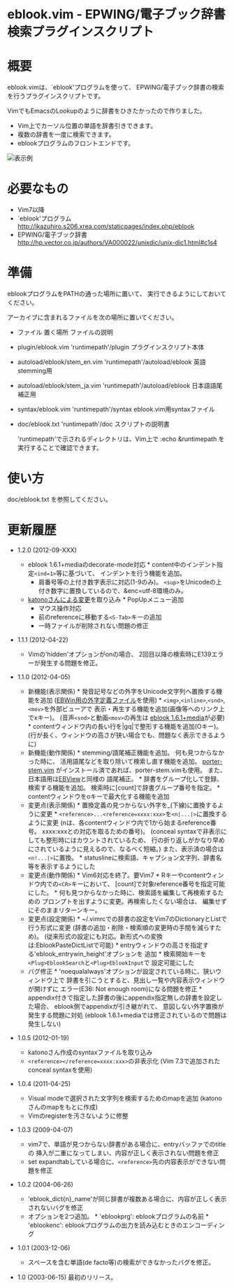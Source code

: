 eblook.vim - EPWING/電子ブック辞書検索プラグインスクリプト
==========================================================

概要
====
  eblook.vimは、`eblook'プログラムを使って、
  EPWING/電子ブック辞書の検索を行うプラグインスクリプトです。

  VimでもEmacsのLookupのように辞書をひきたかったので作りました。

* Vim上でカーソル位置の単語を辞書引きできます。
* 複数の辞書を一度に検索できます。
* eblookプログラムのフロントエンドです。

![表示例](http://www1.interq.or.jp/~deton/eblook-vim/eblook-vim.png)

必要なもの
==========
*  Vim7以降
*  `eblook'プログラム
     http://ikazuhiro.s206.xrea.com/staticpages/index.php/eblook
*  EPWING/電子ブック辞書
     http://hp.vector.co.jp/authors/VA000022/unixdic/unix-dic1.html#c1s4

準備
====
  eblookプログラムをPATHの通った場所に置いて、
  実行できるようにしておいてください。

  アーカイブに含まれるファイルを次の場所に置いてください。

*   ファイル            置く場所              ファイルの説明
* plugin/eblook.vim     'runtimepath'/plugin  プラグインスクリプト本体
* autoload/eblook/stem_en.vim  'runtimepath'/autoload/eblook  英語stemming用
* autoload/eblook/stem_ja.vim  'runtimepath'/autoload/eblook  日本語語尾補正用
* syntax/eblook.vim     'runtimepath'/syntax  eblook.vim用syntaxファイル
* doc/eblook.txt        'runtimepath'/doc     スクリプトの説明書

  'runtimepath'で示されるディレクトリは、Vim上で
  :echo &runtimepath を実行することで確認できます。

使い方
======
  doc/eblook.txt を参照してください。

更新履歴
========
* 1.2.0 (2012-09-XXX)
  * eblook 1.6.1+mediaのdecorate-mode対応
        * content中のインデント指定`<ind=1>`等に基づいて、
	  インデントを行う機能を追加。
	* 肩番号等の上付き数字表示に対応(1-9のみ)。
          `<sup>`をUnicodeの上付き数字に置換しているので、&enc=utf-8環境のみ。
  * [katonoさんによる変更](https://github.com/katono/eblook.vim)を取り込み
        * PopUpメニュー追加
	* マウス操作対応
	* 前のreferenceに移動する`<S-Tab>`キーの追加
	* 一時ファイルが削除されない問題の修正

* 1.1.1 (2012-04-22)
  * Vimの'hidden'オプションがonの場合、
    2回目以降の検索時にE139エラーが発生する問題を修正。

* 1.1.0 (2012-04-05)
  * 新機能(表示関係)
        * 発音記号などの外字をUnicode文字列へ置換する機能を追加
          ([EBWin用の外字定義ファイル](http://www31.ocn.ne.jp/~h_ishida/EBPocket.html#download_gaiji)を使用)
        * `<img>`,`<inline>`,`<snd>`,`<mov>`を外部ビューアで
          表示・再生する機能を追加(画像等へのリンク上でxキー)。
	  (音声`<snd>`と動画`<mov>`の再生は
	  [eblook 1.6.1+media](http://ikazuhiro.s206.xrea.com/staticpages/index.php/eblook)が必要)
        * contentウィンドウ内の長い行を|gq|で整形する機能を追加(Oキー)。
          (行が長く、ウィンドウの高さが狭い場合でも、問題なく表示できるように)
  * 新機能(動作関係)
        * stemming/語尾補正機能を追加。
          何も見つからなかった時に、
          活用語尾などを取り除いて検索し直す機能を追加。
          [porter-stem.vim](https://github.com/msbmsb/porter-stem.vim)
          がインストール済であれば、porter-stem.vimも使用。
          また、日本語用は[EBView](http://ebview.sourceforge.net)と同様の
          語尾補正。
        * 辞書をグループ化して登録、検索する機能を追加。
          検索時に[count]で辞書グループ番号を指定。
        * contentウィンドウをoキーで最大化する機能を追加
  * 変更点(表示関係)
        * 置換定義の見つからない外字を_(下線)に置換するように変更
        * `<reference>...<reference=xxxx:xxx>`を`<n|...|>`に置換するように変更
          (nは、各contentウィンドウ内で1から始まるreference番号。
           xxxx:xxxとの対応を取るための番号)。
          (conceal syntaxで非表示にしても整形時にはカウントされているため、
          行の折り返しがかなり早めにされているように見えるので、なるべく短縮。)
          また、表示済の場合は`<n!...|>`に置換。
        * statuslineに検索語、キャプション文字列、辞書名等を表示するようにした
  * 変更点(動作関係)
        * Vim6対応を終了。要Vim7
        * Rキーやcontentウィンドウ内での`<CR>`キーにおいて、
          [count]で対象reference番号を指定可能にした。
        * 何も見つからなかった時に、検索語を編集して再検索するための
          プロンプトを出すように変更。再検索したくない場合は、
          編集せずにそのままリターンキー。
  * 変更点(設定関係)
        * ~/.vimrcでの辞書の設定をVim7のDictionaryとListで行う形式に変更
          (辞書の追加・削除・検索順の変更時の手間を減らすため)。
          (従来形式の設定にも対応。新形式への変換は:EblookPasteDictListで可能)
        * entryウィンドウの高さを指定する'eblook_entrywin_height'オプションを
          追加
        * 検索開始キーを`<Plug>EblookSearch`と`<Plug>EblookInput`で
          設定可能にした
  * バグ修正
        * 'noequalalways'オプションが設定されている時に、狭いウィンドウ上で
          辞書を引こうとすると、見出し一覧や内容表示ウィンドウが開けずに
          エラー(E36: Not enough room)になる問題を修正
        * appendix付きで指定した辞書の後にappendix指定無しの辞書を設定した場合、
          eblook側でappendixが引き継がれて、
          意図しない外字置換が発生する問題に対処
          (eblook 1.6.1+mediaでは修正されているので問題は発生しない)

* 1.0.5 (2012-01-19)
  * katonoさん作成のsyntaxファイルを取り込み
  * `<reference></reference=xxxx:xxx>`の非表示化
    (Vim 7.3で追加されたconceal syntaxを使用)

* 1.0.4 (2011-04-25)
  * Visual modeで選択された文字列を検索するためのmapを追加
    (katonoさんのmapをもとに作成)
  * Vimのregisterを汚さないように修整

* 1.0.3 (2009-04-07)
  * vim7で、単語が見つからない辞書がある場合に、entryバッファでのtitleの
    挿入が二重になってしまい、内容が正しく表示されない問題を修正
  * set expandtabしている場合に、`<reference>`先の内容表示ができない問題を修正

* 1.0.2 (2004-06-26)
  * 'eblook_dict{n}_name'が同じ辞書が複数ある場合に、内容が正しく表示されないバグを修正
  * オプションを2つ追加。
        * 'eblookprg': eblookプログラムの名前
        * 'eblookenc': eblookプログラムの出力を読み込むときのエンコーディング

* 1.0.1 (2003-12-06)
  * スペースを含む単語(de facto等)の検索ができなかったバグを修正。

* 1.0 (2003-06-15)
    最初のリリース。

